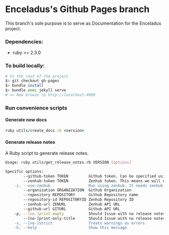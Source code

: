 # Enceladus's Github Pages branch

This branch's sole purpose is to serve as Documentation for the Enceladus project.

### Dependencies:
- ruby >= 2.3.0

### To build locally:
```bash
# In the root of the project
$> git checkout gh-pages
$> bundle install
$> bundle exec jekyll serve
# => Now browse to http://localhost:4000
```

### Run convenience scripts

#### Generate new docs
```ruby
ruby utils/create_docs.rb <version>
```

#### Generate release notes
A Ruby script to generate release notes. 

```bash
Usage: ruby utils/get_release_notes.rb VERSION [options]

Specific options:
        --github-token TOKEN         Github token. Can be specified using environment variable GITHUB_TOKEN or in get_release_notes.json in resources using github_token key
        --zenhub-token TOKEN         Zenhub token. This means we will use Release object for release notes. You don't have to use --use-zenhub in case you do this. Can be specified using environment variable ZENHUB_TOKEN or in get_release_notes.json in resources using zenhub_token key
    -z, --use-zenhub                 Run using zenhub. It needs zenhub token set. If you use --zenhub-token option, you don't need to use this. This means we will use Release object for release notes.
        --organization ORGANIZATION  Github Organization
        --repository REPOSITORY      Github Repository name
        --repository-id REPOSITORYID Zenhub Repository ID
        --zenhub-url ZENURL          Zenhub API URL
        --github-url GITURL          Github API URL
    -p, --[no-]print-empty           Should Issue with no release notes comment be included in the output file
        --[no-]print-only-title      Should Issue with no release notes comment be preceeded with 'Couldn't find comment'
    -s, --[no-]strict                Treats warnings as errors
    -h, --help                       Show this message
```
